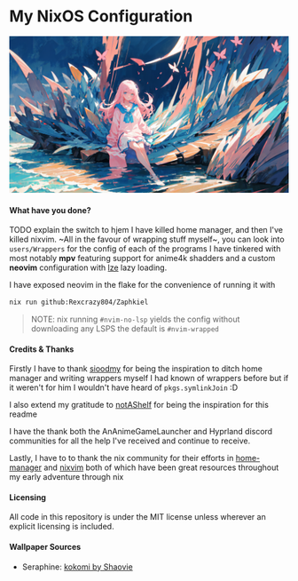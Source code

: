 # My NixOS Configuration
![wall](https://github.com/Rexcrazy804/Zaphkiel/blob/master/nixosModules/programs/sddm-wall.png?raw=true)

#### What have you done?
TODO explain the switch to hjem
I have killed home manager, and then I've killed nixvim. ~All in the favour of
wrapping stuff myself~, you can look into `users/Wrappers` for the config of each of
the programs I have tinkered with most notably **mpv** featuring support for
anime4k shadders and a custom **neovim** configuration with
[lze](https://github.com/BirdeeHub/lze) lazy loading.

I have exposed neovim in the flake for the convenience of running it with
```bash
nix run github:Rexcrazy804/Zaphkiel
```

> NOTE: nix running `#nvim-no-lsp` yields the config without downloading any LSPS
the default is `#nvim-wrapped`

#### Credits & Thanks
Firstly I have to thank [sioodmy](https://github.com/sioodmy) for being the
inspiration to ditch home manager and writing wrappers myself I had known of
wrappers before but if it weren't for him I wouldn't have heard of
`pkgs.symlinkJoin` :D

I also extend my gratitude to [notAShelf](https://github.com/NotAShelf) for
being the inspiration for this readme

I have the thank both the AnAnimeGameLauncher and Hyprland discord communities
for all the help I've received and continue to receive.

Lastly, I have to to thank the nix community for their efforts in
[home-manager](https://github.com/nix-community/home-manager) and
[nixvim](https://github.com/nix-community/nixvim) both of which have been great
resources throughout my early adventure through nix

#### Licensing
All code in this repository is under the MIT license unless wherever
an explicit licensing is included.

#### Wallpaper Sources
- Seraphine: [kokomi by Shaovie](https://www.pixiv.net/en/artworks/116824847)
